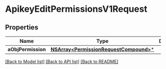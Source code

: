 # ApikeyEditPermissionsV1Request

## Properties
Name | Type | Description | Notes
------------ | ------------- | ------------- | -------------
**aObjPermission** | [**NSArray&lt;PermissionRequestCompound&gt;***](PermissionRequestCompound.md) |  | 

[[Back to Model list]](../README.md#documentation-for-models) [[Back to API list]](../README.md#documentation-for-api-endpoints) [[Back to README]](../README.md)


